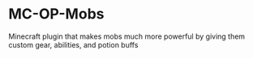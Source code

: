 # MC-OP-Mobs
Minecraft plugin that makes mobs much more  powerful by giving them custom gear, abilities, and potion buffs
